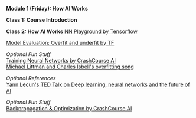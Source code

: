 **Module 1 (Friday): How AI Works**  

**Class 1: Course Introduction**  


**Class 2: How AI Works**
[NN Playground by Tensorflow](https://playground.tensorflow.org/#activation=tanh&batchSize=10&dataset=circle&regDataset=reg-plane&learningRate=0.03&regularizationRate=0&noise=0&networkShape=4,2&seed=0.56945&showTestData=false&discretize=false&percTrainData=50&x=true&y=true&xTimesY=false&xSquared=false&ySquared=false&cosX=false&sinX=false&cosY=false&sinY=false&collectStats=false&problem=classification&initZero=false&hideText=false)  

[Model Evaluation: Overfit and underfit by TF](https://www.tensorflow.org/tutorials/keras/overfit_and_underfit)  


*Optional Fun Stuff*  
[Training Neural Networks by CrashCourse AI](https://www.pbs.org/video/training-neural-networks-4-mq025r/)  
[Michael Littman and Charles Isbell's overfitting song](https://www.youtube.com/watch?v=DQWI1kvmwRg&list=PLrpsa0hmc1hxDIJZnB0umnmCvofPGj6IA)  



*Optional References*  
[Yann Lecun's TED Talk on Deep learning, neural networks and the future of AI](https://www.ted.com/talks/yann_lecun_deep_learning_neural_networks_and_the_future_of_ai)  

*Optional Fun Stuff*  
[Backpropagation & Optimization by CrashCourse AI](https://www.pbs.org/video/training-neural-networks-4-mq025r/)  
